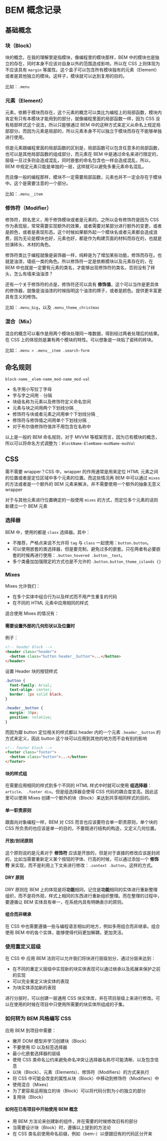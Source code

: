 # BEM 概念记录

## 基础概念

### 块（Block）

块的概念，在我的理解里是指模块，像编程里的模块那样，BEM 中的模块也是独立的存在，同时本身不应该对自身以外的范围造成影响，所以在 CSS 上则体现为不应该具有 `margin` 等属性。这个盒子可以包含所有模块独有的元素（Element）或者是其他独立的模块。这样子，模块就可以达到复用的目的。

比如：`.menu`

### 元素（Element）

元素，依赖于模块而存在，这个元素的概念可以类比为编程上的局部函数，模块内肯定有只有本模块才能用到的部分，就像编程里面的局部函数一样，因为 CSS 没有局部样式这个说法，所以只能够通过 BEM 中的这种方式来定义从命名上规定局部部分。而因为元素是局部的，所以元素本身不可以独立于模块而存在不能够单独进行使用。

但是元素跟编程里面的局部函数的区别是，局部函数可以包含任意多的局部函数，也可以是其他局部函数的组成部分，而元素在 BEM 中是通过命名来进行限定的，层级一旦过多则会造成混乱，同时嵌套的命名包含也一样会造成混乱，所以，BEM 中规定元素只能是单独的一层，这样就可以避免多重元素命名混乱。

而且像一般的编程那样，模块不一定需要局部函数，元素也并不一定会存在于模块中。这个是需要注意的一个部分。

比如：`.menu__item`

### 修饰符（Modifier）

修饰符，顾名思义，用于修饰模块或者是元素的。之所以会有修饰符是因为 CSS 作为表现层，常常需要实现额外的效果，或者需要对某部分进行额外的变更，或者是颜色，或者是表现形态。这个时候如果额外起一个模块名或者元素都会造成浪费，因为无论是模块也好，元素也好，都是作为构建页面的材料而存在的，也就是扮演砖头、木材的角色。

修饰符类比于编程就像是装饰器一样，纯粹是为了增加某些功能，修饰而存在。也就是油漆，墙纸一类的角色。所以修饰符一定是依赖模块以及元素存在的，在 BEM 中也就是一定要有元素的类名，才能够出现修饰符的类名，否则没有了砖头，怎么有墙来油油漆？

还有一个关于修饰符的点是，修饰符还可以具有 **修饰值**，这个可以当作是更具体的修饰器，就像是油油漆的时候指明这个油漆的牌子，或者是颜色。提供更丰富更具有含义的修饰。

比如：`.menu_big`，以及 `.menu_theme_christmas`

### 混合（Mix）

混合的概念可以看作是用两个模块处理同一堆数据，得到经过两者处理后的结果。在 CSS 上的体现则是兼有两个模块的特性。可以想象是一块贴了瓷砖的砖块。

比如：`.menu > .menu__item .search-form`

## 命名规则

`block-name__elem-name_mod-name_mod-val`

- 名字用小写拉丁字母
- 字与字之间用 `-` 分隔
- 块级名称为元素以及修饰符定义命名空间
- 元素与块之间用两个下划线分隔 `__`
- 修饰符与块或者元素之间用单个下划线分隔 `_`
- 修饰符与修饰值之间用单个下划线分隔 `_`
- 对于布尔值修饰符值并不用包含在名称中

以上是一般的 BEM 命名规则，对于 MVVM 等框架而言，因为已有模块的概念，所以可以将命名方式调整为：`BlockName-ElemName-modName-modVal`

## CSS

需不需要 wrapper？CSS 中，wrapper 的作用通常是用来定位 HTML 元素之间的位置或者是定位区域中多个元素的位置。而这些情况再 BEM 中可以通过 `mixes` 的方法或者是一个额外的 BEM 元素来解决，并不需要使用一个额外的抽象无意义 wrapper

对于与其他元素进行位置确定的一般使用 `mixes` 的方式，而定位多个元素的话则新建立一个 BEM 元素

### 选择器

BEM 中，使用的都是 `class` 选择器。其中：

- 不推荐，严格点来说不允许将 `tag` 与 `class` 一起使用：`button.button`。
- 可以使用嵌套的类选择器，但是要克制，避免过多的嵌套。只在两者有必要嵌套的时候再进行使用：`.button_hovered .button__text`。
- 多个类叠加加强限定的方式也是不允许的 `.button.button_theme_islands {}`

### Mixes

Mixes 允许我们：

- 在多个实体中组合行为以及样式而不用产生重复的代码
- 在不同的 HTML 元素中应用相同的样式

适合使用 Mixes 的情况有：

#### 需要设置外部的几何形状以及位置时

例子：

```html
<!-- header block -->
<header class="header">
  <button class="button header__button">...</button>
</header>
```

设置 Header 块的按钮样式

```css
.button {
  font-family: Arial;
  text-align: center;
  border: 1px solid black;
}

.header__button {
  margin: 30px;
  position: relative;
}
```

而因为跟 button 定位相关的样式都以 header 内的一个元素 `.header__button` 的方式来定义，因此 button 这个块可以应用到其他的地方而不会有别的影响

```html
<!-- footer block -->
<footer class="footer">
  <button class="button">...</button>
</footer>
```

#### 块的样式组

在需要应用相同的样式到多个不同的 HTML 样式中时就可以使用 **组选择器**：`article， .footer div`。但是组选择器会使得 CSS 代码的耦合度变高。因此这里可以使用 Mixes 创建一个额外的块（Block）来达到共享相同样式的目的。

#### 单一职责原则

跟面向对象编程一样，BEM 对 CSS 而言也应该要符合单一职责原则，单个块的 CSS 所负责的也应该是单一的目的，不要既进行结构的构造，又定义几何位置。

#### 开放/封闭原则

这个原则说的是元素对于 **修饰符** 应该是开放的，但是对于直接的修改应该是封闭的，比如当需要重新定义某个按钮的字体、行高的时候，可以通过添加一个 **修饰符** 来实现，而不是利用上下文来进行修改：`.context .button`，这样的方式。

#### DRY 原则

DRY 原则在 BEM 上的体现是将**功能**相同，记住是**功能**相同的实体进行重新整理组织，而不是将外观，样式上相同的东西进行重新组织整理。而在整理的过程中，要遵循让 BEM 实体具有单一，在系统内具有明确表示的原则。

#### 组合而非继承

在 CSS 中也需要遵循一些与编程语言相似的地方，例如多用组合而非继承。组合使用 BEM 中的各个实体，能够使得代码更加解耦，更加灵活。

### 使用重定义层级

在 CSS 中 应用 BEM 法则可以允许我们将块进行层级划分，通过分层来达到：

- 在不同的重定义层级中实现新的块实体表现可以通过继承以及拓展来保护之前的实现
- 可以完全重定义块实体的表现
- 为块实体添加新的表现

进行分层时，可以创建一层通用 CSS 块实体库，并在项目层级上来进行修改。可以在使用的时候在项目中只使用所需要的块实体所组成的子集。

### 如何转为 BEM 风格编写 CSS

应用 BEM 到项目中需要：

- 撇开 DOM 模型并学习创建块（Block）
- 不要使用 ID 以及标签选择器
- 最小化嵌套选择器的层级
- 使用 CSS 类命名公约来避免命名冲突让选择器名称尽可能清晰、以及包含信息
- 以块（Block）、元素（Elements）、修饰符（Modifiers）的方式来执行
- 将 CSS 中可能会改变的属性从块（Block）中移动到修饰符（Modifiers）中
- 使用混合（Mixes）
- 为了更容易运用独立的块（Block）可以将代码分割为小的独立的部分
- 复用块（Block）

#### 如何在已有项目中开始使用 BEM 概念

- 用 BEM 方法论来创建新的组件，并在需要的时候修改旧有的部分
- 当需要设计块（Block）时，遵循以上提到的方法论
- 在 CSS 类名前使用命名前缀，例如（bem-）以便跟旧有的代码区分开来